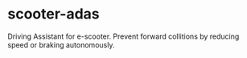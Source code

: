 # scooter-adas
Driving Assistant for e-scooter. Prevent forward collitions by reducing speed or braking autonomously.
